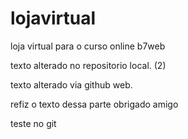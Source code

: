 # lojavirtual
loja virtual para o curso online b7web

texto alterado no repositorio local. (2)

texto alterado via github web.

refiz o texto dessa parte obrigado amigo

teste no git
